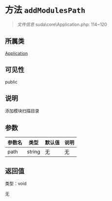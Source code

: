 # 方法 `addModulesPath`

> *文件信息* suda\core\Application.php: 114~120

## 所属类 

[Application](../Application.md)

## 可见性

 public 

## 说明

添加模块扫描目录


## 参数


| 参数名 | 类型 | 默认值 | 说明 |
|--------|-----|-------|-------|
| path |  string | 无 | 无 |



## 返回值

类型：void

无

